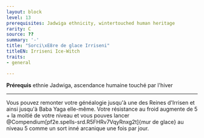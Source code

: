 ```yaml
---
layout: block
level: 13
prerequisites: Jadwiga ethnicity, wintertouched human heritage
rarity: C
source: ??
summary: '-'
title: "Sorci\xE8re de glace Irriseni"
titleEN: Irriseni Ice-Witch
traits:
- general

---
```


<p><span id="ctl00_MainContent_DetailedOutput"><strong>Prérequis</strong> ethnie Jadwiga, ascendance humaine touché par l'hiver<br></span></p>
<hr>
<p>Vous pouvez remonter votre généalogie jusqu'à une des Reines d'Irrisen et ainsi jusqu'à Baba Yaga elle-même. Votre résistance au froid augmente de 5 + la moitié de votre niveau et vous pouves lancer @Compendium[pf2e.spells-srd.R5FHRv7VqyRnxg2t]{mur de glace} au niveau 5 comme un sort inné arcanique une fois par jour.&nbsp;</p>